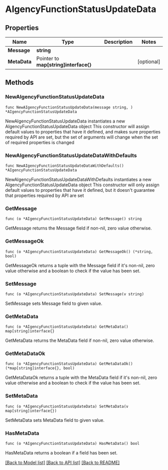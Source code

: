# AIgencyFunctionStatusUpdateData

## Properties

Name | Type | Description | Notes
------------ | ------------- | ------------- | -------------
**Message** | **string** |  | 
**MetaData** | Pointer to **map[string]interface{}** |  | [optional] 

## Methods

### NewAIgencyFunctionStatusUpdateData

`func NewAIgencyFunctionStatusUpdateData(message string, ) *AIgencyFunctionStatusUpdateData`

NewAIgencyFunctionStatusUpdateData instantiates a new AIgencyFunctionStatusUpdateData object
This constructor will assign default values to properties that have it defined,
and makes sure properties required by API are set, but the set of arguments
will change when the set of required properties is changed

### NewAIgencyFunctionStatusUpdateDataWithDefaults

`func NewAIgencyFunctionStatusUpdateDataWithDefaults() *AIgencyFunctionStatusUpdateData`

NewAIgencyFunctionStatusUpdateDataWithDefaults instantiates a new AIgencyFunctionStatusUpdateData object
This constructor will only assign default values to properties that have it defined,
but it doesn't guarantee that properties required by API are set

### GetMessage

`func (o *AIgencyFunctionStatusUpdateData) GetMessage() string`

GetMessage returns the Message field if non-nil, zero value otherwise.

### GetMessageOk

`func (o *AIgencyFunctionStatusUpdateData) GetMessageOk() (*string, bool)`

GetMessageOk returns a tuple with the Message field if it's non-nil, zero value otherwise
and a boolean to check if the value has been set.

### SetMessage

`func (o *AIgencyFunctionStatusUpdateData) SetMessage(v string)`

SetMessage sets Message field to given value.


### GetMetaData

`func (o *AIgencyFunctionStatusUpdateData) GetMetaData() map[string]interface{}`

GetMetaData returns the MetaData field if non-nil, zero value otherwise.

### GetMetaDataOk

`func (o *AIgencyFunctionStatusUpdateData) GetMetaDataOk() (*map[string]interface{}, bool)`

GetMetaDataOk returns a tuple with the MetaData field if it's non-nil, zero value otherwise
and a boolean to check if the value has been set.

### SetMetaData

`func (o *AIgencyFunctionStatusUpdateData) SetMetaData(v map[string]interface{})`

SetMetaData sets MetaData field to given value.

### HasMetaData

`func (o *AIgencyFunctionStatusUpdateData) HasMetaData() bool`

HasMetaData returns a boolean if a field has been set.


[[Back to Model list]](../README.md#documentation-for-models) [[Back to API list]](../README.md#documentation-for-api-endpoints) [[Back to README]](../README.md)


